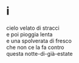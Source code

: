 # i

cielo velato di stracci  
e poi pioggia lenta  
e una spolverata di fresco  
che non ce la fa contro  
questa notte-di-già-estate
